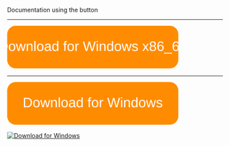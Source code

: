 
Documentation using the button


-------


[![Download for Windows](images/button_windows_x86_64_download.svg)](https://www.eclipse.org/downloads/download.php?file=/oomph/products/eclipse-inst-jre-win64.exe)

-------

[![Download for Windows](button.svg)](https://www.eclipse.org/downloads/download.php?file=/oomph/products/eclipse-inst-jre-win64.exe)


[![Download for Windows](https://github.com/opcoach/contextExplorer/button.svg)](https://www.eclipse.org/downloads/download.php?file=/oomph/products/eclipse-inst-jre-win64.exe)
